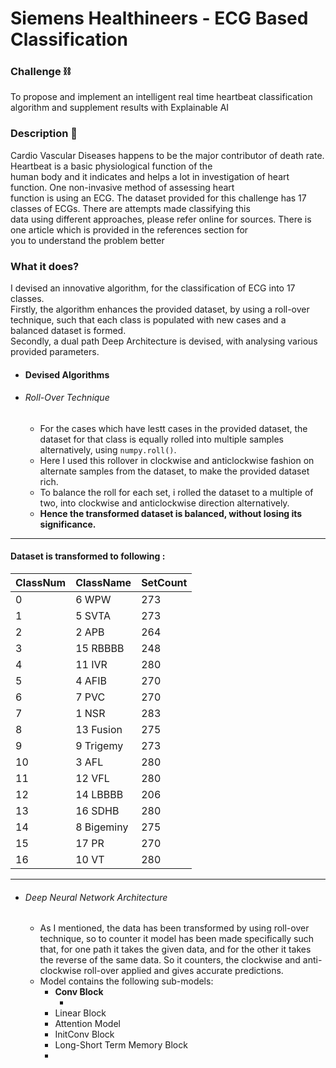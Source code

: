 <h1 class="code-line" data-line-start=0 data-line-end=1 ><a id="Siemens_Healthineers___ECG_Based_Classification_0"></a>Siemens Healthineers -  ECG Based Classification</h1>
<h3 class="code-line" data-line-start=2 data-line-end=3 ><a id="Challenge__2"></a>Challenge ⛓</h3>
<p class="has-line-data" data-line-start="4" data-line-end="5">To propose and implement an intelligent real time heartbeat classification algorithm and supplement results with Explainable AI</p>
<h3 class="code-line" data-line-start=6 data-line-end=7 ><a id="Description__6"></a>Description 🤖</h3>
<p class="has-line-data" data-line-start="7" data-line-end="12">Cardio Vascular Diseases happens to be the major contributor of death rate. Heartbeat is a basic physiological function of the<br>
human body and it indicates and helps a lot in investigation of heart function. One non-invasive method of assessing heart<br>
function is using an ECG. The dataset provided for this challenge has 17 classes of ECGs. There are attempts made classifying this<br>
data using different approaches, please refer online for sources. There is one article which is provided in the references section for<br>
you to understand the problem better</p>
<h3 class="code-line" data-line-start=13 data-line-end=14 ><a id="What_it_does_13"></a>What it does?</h3>
<p class="has-line-data" data-line-start="15" data-line-end="18">I devised an innovative algorithm, for the classification of ECG into 17 classes.<br>
Firstly, the algorithm enhances the provided dataset, by using a roll-over technique, such that each class is populated with new cases and a balanced dataset is formed.<br>
Secondly, a dual path Deep Architecture is devised, with analysing various provided parameters.</p>
<ul>
<li class="has-line-data" data-line-start="19" data-line-end="21">
<h4 class="code-line" data-line-start=19 data-line-end=20 ><a id="Devised_Algorithms_19"></a>Devised Algorithms</h4>
</li>
<li class="has-line-data" data-line-start="21" data-line-end="26">
<h6 class="code-line" data-line-start=21 data-line-end=22 ><a id="RollOver_Technique_21"></a>Roll-Over Technique</h6>
<ul>
<li class="has-line-data" data-line-start="22" data-line-end="23">For the cases which have lestt cases in the provided dataset, the dataset for that class is equally rolled into multiple samples alternatively, using <code>numpy.roll()</code>.</li>
<li class="has-line-data" data-line-start="23" data-line-end="24">Here I used this rollover in clockwise and anticlockwise fashion on alternate samples from the dataset, to make the provided dataset rich.</li>
<li class="has-line-data" data-line-start="24" data-line-end="25">To balance the roll for each set, i rolled the dataset to a multiple of two, into clockwise and anticlockwise direction alternatively.</li>
<li class="has-line-data" data-line-start="25" data-line-end="26"><strong>Hence the transformed dataset is balanced, without losing its significance.</strong></li>
</ul>
</li>
</ul>
<hr>
<h4 class="code-line" data-line-start=27 data-line-end=28 ><a id="Dataset_is_transformed_to_following__27"></a>Dataset is transformed to following :</h4>
<table class="table table-striped table-bordered">
<thead>
<tr>
<th>ClassNum</th>
<th>ClassName</th>
<th>SetCount</th>
</tr>
</thead>
<tbody>
<tr>
<td>0</td>
<td>6 WPW</td>
<td>273</td>
</tr>
<tr>
<td>1</td>
<td>5 SVTA</td>
<td>273</td>
</tr>
<tr>
<td>2</td>
<td>2 APB</td>
<td>264</td>
</tr>
<tr>
<td>3</td>
<td>15 RBBBB</td>
<td>248</td>
</tr>
<tr>
<td>4</td>
<td>11 IVR</td>
<td>280</td>
</tr>
<tr>
<td>5</td>
<td>4 AFIB</td>
<td>270</td>
</tr>
<tr>
<td>6</td>
<td>7 PVC</td>
<td>270</td>
</tr>
<tr>
<td>7</td>
<td>1 NSR</td>
<td>283</td>
</tr>
<tr>
<td>8</td>
<td>13 Fusion</td>
<td>275</td>
</tr>
<tr>
<td>9</td>
<td>9 Trigemy</td>
<td>273</td>
</tr>
<tr>
<td>10</td>
<td>3 AFL</td>
<td>280</td>
</tr>
<tr>
<td>11</td>
<td>12 VFL</td>
<td>280</td>
</tr>
<tr>
<td>12</td>
<td>14 LBBBB</td>
<td>206</td>
</tr>
<tr>
<td>13</td>
<td>16 SDHB</td>
<td>280</td>
</tr>
<tr>
<td>14</td>
<td>8 Bigeminy</td>
<td>275</td>
</tr>
<tr>
<td>15</td>
<td>17 PR</td>
<td>270</td>
</tr>
<tr>
<td>16</td>
<td>10 VT</td>
<td>280</td>
</tr>
</tbody>
</table>
<hr>
<ul>
<li class="has-line-data" data-line-start="49" data-line-end="60">
<h6 class="code-line" data-line-start=49 data-line-end=50 ><a id="Deep_Neural_Network_Architecture_49"></a>Deep Neural Network Architecture</h6>
<ul>
<li class="has-line-data" data-line-start="50" data-line-end="51">As I mentioned, the data has been transformed by using roll-over technique, so to counter it model has been made specifically such that, for one path it takes the given data, and for the other it takes the reverse of the same data. So it counters, the clockwise and anti-clockwise roll-over applied and gives accurate predictions.</li>
<li class="has-line-data" data-line-start="51" data-line-end="60">Model contains the following sub-models:
<ul>
<li class="has-line-data" data-line-start="52" data-line-end="54"><strong>Conv Block</strong>
<ul>
<li class="has-line-data" data-line-start="53" data-line-end="54"></li>
</ul>
</li>
<li class="has-line-data" data-line-start="54" data-line-end="55">Linear Block</li>
<li class="has-line-data" data-line-start="55" data-line-end="56">Attention Model</li>
<li class="has-line-data" data-line-start="56" data-line-end="57">InitConv Block</li>
<li class="has-line-data" data-line-start="57" data-line-end="58">Long-Short Term Memory Block</li>
<li class="has-line-data" data-line-start="58" data-line-end="60"></li>
</ul>
</li>
</ul>
</li>
</ul>

